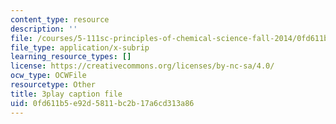 ```yaml
---
content_type: resource
description: ''
file: /courses/5-111sc-principles-of-chemical-science-fall-2014/0fd611b5e92d5811bc2b17a6cd313a86_Hc5ODj1Ml6c.vtt
file_type: application/x-subrip
learning_resource_types: []
license: https://creativecommons.org/licenses/by-nc-sa/4.0/
ocw_type: OCWFile
resourcetype: Other
title: 3play caption file
uid: 0fd611b5-e92d-5811-bc2b-17a6cd313a86
---
```

